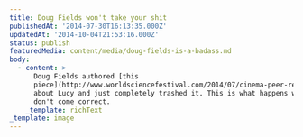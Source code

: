 ```yaml
---
title: Doug Fields won't take your shit
publishedAt: '2014-07-30T16:13:35.000Z'
updatedAt: '2014-10-04T21:53:16.000Z'
status: publish
featuredMedia: content/media/doug-fields-is-a-badass.md
body:
  - content: >
      Doug Fields authored [this
      piece](http://www.worldsciencefestival.com/2014/07/cinema-peer-review-lucy/)
      about Lucy and just completely trashed it. This is what happens what you
      don't come correct.
    _template: richText
_template: image
---
```


